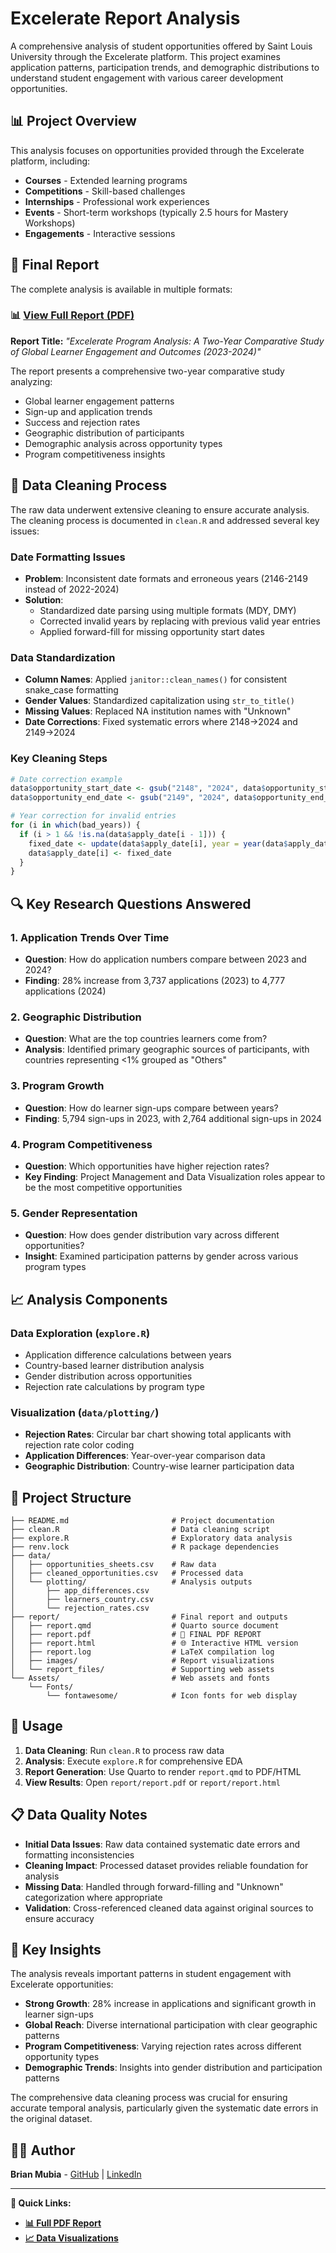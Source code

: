 # Excelerate Report Analysis

A comprehensive analysis of student opportunities offered by Saint Louis University through the Excelerate platform. This project examines application patterns, participation trends, and demographic distributions to understand student engagement with various career development opportunities.

## 📊 Project Overview

This analysis focuses on opportunities provided through the Excelerate platform, including:
- **Courses** - Extended learning programs
- **Competitions** - Skill-based challenges
- **Internships** - Professional work experiences  
- **Events** - Short-term workshops (typically 2.5 hours for Mastery Workshops)
- **Engagements** - Interactive sessions

## 📄 Final Report

The complete analysis is available in multiple formats:

### **📊 [View Full Report (PDF)](./report/report.pdf)**

**Report Title:** *"Excelerate Program Analysis: A Two-Year Comparative Study of Global Learner Engagement and Outcomes (2023-2024)"*

The report presents a comprehensive two-year comparative study analyzing:
- Global learner engagement patterns
- Sign-up and application trends
- Success and rejection rates
- Geographic distribution of participants
- Demographic analysis across opportunity types
- Program competitiveness insights

## 🧹 Data Cleaning Process

The raw data underwent extensive cleaning to ensure accurate analysis. The cleaning process is documented in `clean.R` and addressed several key issues:

### Date Formatting Issues
- **Problem**: Inconsistent date formats and erroneous years (2146-2149 instead of 2022-2024)
- **Solution**: 
  - Standardized date parsing using multiple formats (MDY, DMY)
  - Corrected invalid years by replacing with previous valid year entries
  - Applied forward-fill for missing opportunity start dates

### Data Standardization
- **Column Names**: Applied `janitor::clean_names()` for consistent snake_case formatting
- **Gender Values**: Standardized capitalization using `str_to_title()`
- **Missing Values**: Replaced NA institution names with "Unknown"
- **Date Corrections**: Fixed systematic errors where 2148→2024 and 2149→2024

### Key Cleaning Steps
```r
# Date correction example
data$opportunity_start_date <- gsub("2148", "2024", data$opportunity_start_date)
data$opportunity_end_date <- gsub("2149", "2024", data$opportunity_end_date)

# Year correction for invalid entries
for (i in which(bad_years)) {
  if (i > 1 && !is.na(data$apply_date[i - 1])) {
    fixed_date <- update(data$apply_date[i], year = year(data$apply_date[i - 1]))
    data$apply_date[i] <- fixed_date
  }
}
```

## 🔍 Key Research Questions Answered

### 1. **Application Trends Over Time**
- **Question**: How do application numbers compare between 2023 and 2024?
- **Finding**: 28% increase from 3,737 applications (2023) to 4,777 applications (2024)

### 2. **Geographic Distribution**
- **Question**: What are the top countries learners come from?
- **Analysis**: Identified primary geographic sources of participants, with countries representing <1% grouped as "Others"

### 3. **Program Growth**
- **Question**: How do learner sign-ups compare between years?
- **Finding**: 5,794 sign-ups in 2023, with 2,764 additional sign-ups in 2024

### 4. **Program Competitiveness**
- **Question**: Which opportunities have higher rejection rates?
- **Key Finding**: Project Management and Data Visualization roles appear to be the most competitive opportunities

### 5. **Gender Representation**
- **Question**: How does gender distribution vary across different opportunities?
- **Insight**: Examined participation patterns by gender across various program types

## 📈 Analysis Components

### Data Exploration (`explore.R`)
- Application difference calculations between years
- Country-based learner distribution analysis
- Gender distribution across opportunities
- Rejection rate calculations by program type

### Visualization (`data/plotting/`)
- **Rejection Rates**: Circular bar chart showing total applicants with rejection rate color coding
- **Application Differences**: Year-over-year comparison data
- **Geographic Distribution**: Country-wise learner participation data

## 📁 Project Structure

```
├── README.md                       # Project documentation
├── clean.R                         # Data cleaning script
├── explore.R                       # Exploratory data analysis
├── renv.lock                       # R package dependencies
├── data/
│   ├── opportunities_sheets.csv    # Raw data
│   ├── cleaned_opportunities.csv   # Processed data
│   └── plotting/                   # Analysis outputs
│       ├── app_differences.csv
│       ├── learners_country.csv
│       └── rejection_rates.csv
├── report/                         # Final report and outputs
│   ├── report.qmd                  # Quarto source document
│   ├── report.pdf                  # 📄 FINAL PDF REPORT
│   ├── report.html                 # 🌐 Interactive HTML version
│   ├── report.log                  # LaTeX compilation log
│   ├── images/                     # Report visualizations
│   └── report_files/               # Supporting web assets
└── Assets/                         # Web assets and fonts
    └── Fonts/
        └── fontawesome/            # Icon fonts for web display
```

## 🔧 Usage

1. **Data Cleaning**: Run `clean.R` to process raw data
2. **Analysis**: Execute `explore.R` for comprehensive EDA
3. **Report Generation**: Use Quarto to render `report.qmd` to PDF/HTML
4. **View Results**: Open `report/report.pdf` or `report/report.html`

## 📋 Data Quality Notes

- **Initial Data Issues**: Raw data contained systematic date errors and formatting inconsistencies
- **Cleaning Impact**: Processed dataset provides reliable foundation for analysis
- **Missing Data**: Handled through forward-filling and "Unknown" categorization where appropriate
- **Validation**: Cross-referenced cleaned data against original sources to ensure accuracy

## 🎯 Key Insights

The analysis reveals important patterns in student engagement with Excelerate opportunities:

- **Strong Growth**: 28% increase in applications and significant growth in learner sign-ups
- **Global Reach**: Diverse international participation with clear geographic patterns
- **Program Competitiveness**: Varying rejection rates across different opportunity types
- **Demographic Trends**: Insights into gender distribution and participation patterns

The comprehensive data cleaning process was crucial for ensuring accurate temporal analysis, particularly given the systematic date errors in the original dataset.

## 👨‍💻 Author

**Brian Mubia** - [GitHub](https://github.com/owlzyseyes) | [LinkedIn](https://linkedin.com/in/brian1001)

---

**🔗 Quick Links:**
- **[📊 Full PDF Report](./report/report.pdf)**
- **[📈 Data Visualizations](./report/images/)**
